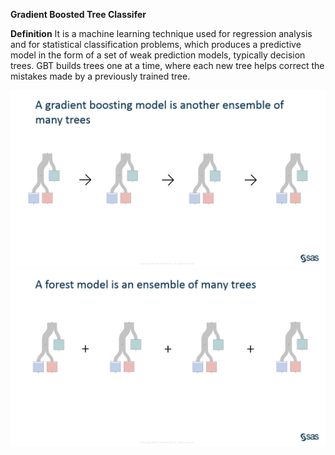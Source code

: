 **Gradient Boosted Tree Classifer**

**Definition**
It is a machine learning technique used for regression analysis and for statistical classification problems, which produces a predictive model in the form of a set of weak prediction models, typically decision trees.
GBT builds trees one at a time, where each new tree helps correct the mistakes made by a previously trained tree.

![Comparativa ramdom forest y GBT](https://raw.githubusercontent.com/mrsuits210/DatosMasivos/Unidad2/Unidad2/Images/Imagen1.png)
![Comparativa ramdom forest y GBTs](https://raw.githubusercontent.com/mrsuits210/DatosMasivos/Unidad2/Unidad2/Images/Imagen2.png)
